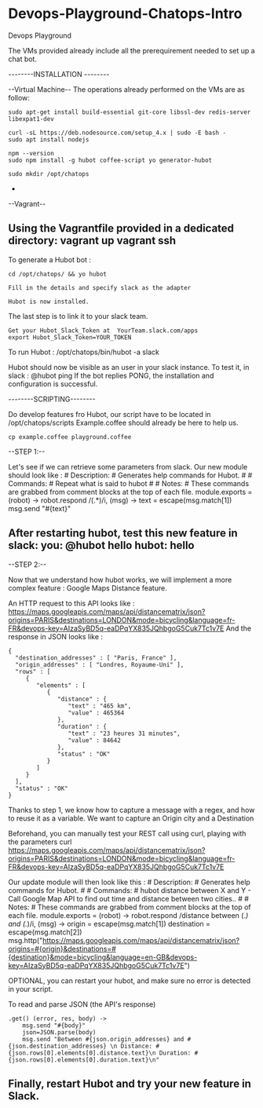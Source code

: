 # Devops-Playground-Chatops-Intro

Devops Playground

The VMs provided already include all the prerequirement needed to set up a chat bot.

--------INSTALLATION --------

--Virtual Machine--
The operations already performed on the VMs are as follow: 

	sudo apt-get install build-essential git-core libssl-dev redis-server libexpat1-dev

	curl -sL https://deb.nodesource.com/setup_4.x | sudo -E bash -
	sudo apt install nodejs
	
	npm --version
	sudo npm install -g hubot coffee-script yo generator-hubot
	
	sudo mkdir /opt/chatops 
-
	
--Vagrant--

Using the Vagrantfile provided in a dedicated directory:
	vagrant up
	vagrant ssh
-
	
To generate a Hubot bot : 
	
	cd /opt/chatops/ && yo hubot
	
	Fill in the details and specify slack as the adapter
	
	Hubot is now installed.
	
The last step is to link it to your slack team.
	
	Get your Hubot_Slack_Token at  YourTeam.slack.com/apps
	export Hubot_Slack_Token=YOUR_TOKEN

To run Hubot : 
	/opt/chatops/bin/hubot -a slack
	
Hubot should now be visible as an user in your slack instance.
To test it, in slack :
	@hubot ping
If the bot replies PONG, the installation and configuration is successful.

--------SCRIPTING--------

Do develop features fro Hubot,  our script have to be located in /opt/chatops/scripts
Example.coffee should already be here to help us.

	cp example.coffee playground.coffee
	
--STEP 1:--

Let's see if we can retrieve some parameters from slack.
Our new module should look like : 
	# Description:
	#   Generates help commands for Hubot.
	#
	# Commands:
	#   Repeat what is said to hubot
	#
	# Notes:
	#   These commands are grabbed from comment blocks at the top of each file.
	module.exports = (robot) ->
			robot.respond /(.*)/i, (msg) ->
					text = escape(msg.match[1])
					msg.send "#{text}"


After restarting hubot, test this new feature in slack:
	you: @hubot hello
	hubot: hello
-

--STEP 2:--

Now that we understand how hubot works, we will implement a more complex feature : Google Maps Distance feature.

An HTTP request to this API looks like : 
	https://maps.googleapis.com/maps/api/distancematrix/json?origins=PARIS&destinations=LONDON&mode=bicycling&language=fr-FR&devops-key=AIzaSyBD5q-eaDPqYX835JQhbgoG5Cuk7Tc1v7E
And the response in JSON looks like :

	{
	  "destination_addresses" : [ "Paris, France" ],
	  "origin_addresses" : [ "Londres, Royaume-Uni" ],
	  "rows" : [
		 {
			"elements" : [
			   {
				  "distance" : {
					 "text" : "465 km",
					 "value" : 465364
				  },
				  "duration" : {
					 "text" : "23 heures 31 minutes",
					 "value" : 84642
				  },
				  "status" : "OK"
			   }
			]
		 }
	  ],
	  "status" : "OK"
	}

Thanks to step 1, we know how to  capture a message with a regex, and how to reuse it as a variable.
We want to capture an Origin city and a Destination 

Beforehand, you can manually test your REST call using curl, playing with the parameters
	curl https://maps.googleapis.com/maps/api/distancematrix/json?origins=PARIS&destinations=LONDON&mode=bicycling&language=fr-FR&devops-key=AIzaSyBD5q-eaDPqYX835JQhbgoG5Cuk7Tc1v7E

Our update module will then look like this : 
	# Description:
	#   Generates help commands for Hubot.
	#
	# Commands:
	#   hubot distance between X and Y - Call Google Map API to find out time and distance between two cities..
	#
	# Notes:
	#   These commands are grabbed from comment blocks at the top of each file.
	module.exports = (robot) ->
			robot.respond /distance between (.*) and (.*)/i, (msg) ->
					origin = escape(msg.match[1])
					destination = escape(msg.match[2])
					msg.http("https://maps.googleapis.com/maps/api/distancematrix/json?origins=#{origin}&destinations=#{destination}&mode=bicycling&language=en-GB&devops-key=AIzaSyBD5q-eaDPqYX835JQhbgoG5Cuk7Tc1v7E")

OPTIONAL, you can  restart your hubot, and make sure no error is detected in your script.

To read and parse JSON (the API's response)

	.get() (error, res, body) ->
		msg.send "#{body}"
		json=JSON.parse(body)
		msg.send "Between #{json.origin_addresses} and #{json.destination_addresses} \n Distance: #{json.rows[0].elements[0].distance.text}\n Duration: #{json.rows[0].elements[0].duration.text}\n"
	
Finally, restart Hubot and try your new feature in Slack.
-
